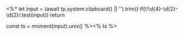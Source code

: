 <%*
let input = (await tp.system.clipboard() || '').trim()
if(!/\d{4}-\d{2}-\d{2}/.test(input)) return

const ts = moment(input).unix()
%><% ts %>